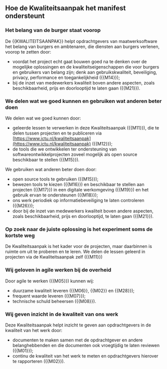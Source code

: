 ## Hoe de Kwaliteitsaanpak het manifest ondersteunt

### Het belang van de burger staat voorop

De {{KWALITEITSAANPAK}} helpt opdrachtgevers van maatwerksoftware het belang van burgers en ambtenaren, die diensten aan burgers verlenen, voorop te zetten door:

* voordat het project echt gaat bouwen goed na te denken over de mogelijke oplossingen en de kwaliteitseigenschappen die voor burgers en gebruikers van belang zijn; denk aan gebruikskwaliteit, beveiliging, privacy, performance en toegankelijkheid ({{M14}});
* bij de inzet van medewerkers kwaliteit boven andere aspecten, zoals beschikbaarheid, prijs en doorlooptijd te laten gaan ({{M21}}).

### We delen wat we goed kunnen en gebruiken wat anderen beter doen

We delen wat we goed kunnen door:

* geleerde lessen te verwerken in deze Kwaliteitsaanpak ({{M11}}), die te delen tussen projecten en te publiceren via [https://www.ictu.nl/kwaliteitsaanpak](https://www.ictu.nl/kwaliteitsaanpak) ({{M12}});
* de tools die we ontwikkelen ter ondersteuning van softwareontwikkelprojecten zoveel mogelijk als open source beschikbaar te stellen ({{M15}}).

We gebruiken wat anderen beter doen door:

* open source tools te gebruiken ({{M15}});
* bewezen tools te kiezen ({{M16}}) en beschikbaar te stellen aan projecten ({{M17}}) in een digitale werkomgeving ({{M19}}) en het gebruik ervan te ondersteunen ({{M18}});
* ons werk periodiek op informatiebeveiliging te laten controleren ({{M26}});
* door bij de inzet van medewerkers kwaliteit boven andere aspecten, zoals beschikbaarheid, prijs en doorlooptijd, te laten gaan ({{M21}}).

### Op zoek naar de juiste oplossing is het experiment soms de kortste weg

De Kwaliteitsaanpak is het kader voor de projecten, maar daarbinnen is ruimte om uit te proberen en te leren. We delen de lessen geleerd in projecten via de Kwaliteitsaanpak zelf ({{M11}})

### Wij geloven in agile werken bij de overheid

Door agile te werken ({{M05}}) kunnen wij:

* duurzame kwaliteit leveren ({{M06}}, {{M02}} en {{M28}});
* frequent waarde leveren ({{M07}});
* technische schuld beheersen ({{M08}}).

### Wij geven inzicht in de kwaliteit van ons werk

Deze Kwaliteitsaanpak helpt inzicht te geven aan opdrachtgevers in de kwaliteit van het werk door:

* documenten te maken samen met de opdrachtgever en andere belanghebbenden en die documenten ook vroegtijdig te laten reviewen ({{M01}});
* continu de kwaliteit van het werk te meten en opdrachtgevers hierover te rapporteren ({{M02}}).
